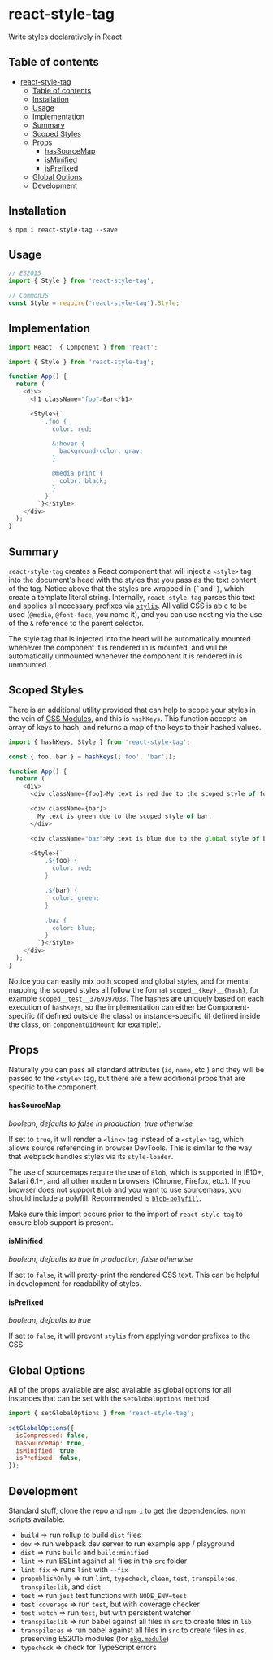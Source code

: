 # react-style-tag

Write styles declaratively in React

## Table of contents

- [react-style-tag](#react-style-tag)
  - [Table of contents](#table-of-contents)
  - [Installation](#installation)
  - [Usage](#usage)
  - [Implementation](#implementation)
  - [Summary](#summary)
  - [Scoped Styles](#scoped-styles)
  - [Props](#props)
      - [hasSourceMap](#hassourcemap)
      - [isMinified](#isminified)
      - [isPrefixed](#isprefixed)
  - [Global Options](#global-options)
  - [Development](#development)

## Installation

```
$ npm i react-style-tag --save
```

## Usage

```javascript
// ES2015
import { Style } from 'react-style-tag';

// CommonJS
const Style = require('react-style-tag').Style;
```

## Implementation

```javascript
import React, { Component } from 'react';

import { Style } from 'react-style-tag';

function App() {
  return (
    <div>
      <h1 className="foo">Bar</h1>

      <Style>{`
          .foo {
            color: red;

            &:hover {
              background-color: gray;
            }

            @media print {
              color: black;
            }
          }
        `}</Style>
    </div>
  );
}
```

## Summary

`react-style-tag` creates a React component that will inject a `<style>` tag into the document's head with the styles that you pass as the text content of the tag. Notice above that the styles are wrapped in `` {` ``and`` `} ``, which create a template literal string. Internally, `react-style-tag` parses this text and applies all necessary prefixes via [`stylis`](https://github.com/thysultan/stylis.js). All valid CSS is able to be used (`@media`, `@font-face`, you name it), and you can use nesting via the use of the `&` reference to the parent selector.

The style tag that is injected into the head will be automatically mounted whenever the component it is rendered in is mounted, and will be automatically unmounted whenever the component it is rendered in is unmounted.

## Scoped Styles

There is an additional utility provided that can help to scope your styles in the vein of [CSS Modules](https://github.com/css-modules/css-modules), and this is `hashKeys`. This function accepts an array of keys to hash, and returns a map of the keys to their hashed values.

```javascript
import { hashKeys, Style } from 'react-style-tag';

const { foo, bar } = hashKeys(['foo', 'bar']);

function App() {
  return (
    <div>
      <div className={foo}>My text is red due to the scoped style of foo.</div>

      <div className={bar}>
        My text is green due to the scoped style of bar.
      </div>

      <div className="baz">My text is blue due to the global style of baz.</div>

      <Style>{`
          .${foo} {
            color: red;
          }

          .${bar} {
            color: green;
          }

          .baz {
            color: blue;
          }
        `}</Style>
    </div>
  );
}
```

Notice you can easily mix both scoped and global styles, and for mental mapping the scoped styles all follow the format `scoped__{key}__{hash}`, for example `scoped__test__3769397038`. The hashes are uniquely based on each execution of `hashKeys`, so the implementation can either be Component-specific (if defined outside the class) or instance-specific (if defined inside the class, on `componentDidMount` for example).

## Props

Naturally you can pass all standard attributes (`id`, `name`, etc.) and they will be passed to the `<style>` tag, but there are a few additional props that are specific to the component.

#### hasSourceMap

_boolean, defaults to false in production, true otherwise_

If set to `true`, it will render a `<link>` tag instead of a `<style>` tag, which allows source referencing in browser DevTools. This is similar to the way that webpack handles styles via its `style-loader`.

The use of sourcemaps require the use of `Blob`, which is supported in IE10+, Safari 6.1+, and all other modern browsers (Chrome, Firefox, etc.). If you browser does not support `Blob` and you want to use sourcemaps, you should include a polyfill. Recommended is [`blob-polyfill`](https://www.npmjs.com/package/blob-polyfill).

Make sure this import occurs prior to the import of `react-style-tag` to ensure blob support is present.

#### isMinified

_boolean, defaults to true in production, false otherwise_

If set to `false`, it will pretty-print the rendered CSS text. This can be helpful in development for readability of styles.

#### isPrefixed

_boolean, defaults to true_

If set to `false`, it will prevent `stylis` from applying vendor prefixes to the CSS.

## Global Options

All of the props available are also available as global options for all instances that can be set with the `setGlobalOptions` method:

```javascript
import { setGlobalOptions } from 'react-style-tag';

setGlobalOptions({
  isCompressed: false,
  hasSourceMap: true,
  isMinified: true,
  isPrefixed: false,
});
```

## Development

Standard stuff, clone the repo and `npm i` to get the dependencies. npm scripts available:

- `build` => run rollup to build `dist` files
- `dev` => run webpack dev server to run example app / playground
- `dist` => runs `build` and `build:minified`
- `lint` => run ESLint against all files in the `src` folder
- `lint:fix` => runs `lint` with `--fix`
- `prepublishOnly` => run `lint`, `typecheck`, `clean`, `test`, `transpile:es`, `transpile:lib`, and `dist`
- `test` => run `jest` test functions with `NODE_ENV=test`
- `test:coverage` => run `test`, but with coverage checker
- `test:watch` => run `test`, but with persistent watcher
- `transpile:lib` => run babel against all files in `src` to create files in `lib`
- `transpile:es` => run babel against all files in `src` to create files in `es`, preserving ES2015 modules (for
  [`pkg.module`](https://github.com/rollup/rollup/wiki/pkg.module))
- `typecheck` => check for TypeScript errors
